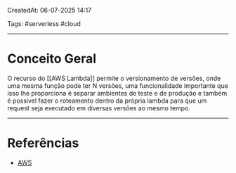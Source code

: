 CreatedAt: 06-07-2025 14:17

Tags: #serverless #cloud 

---
# Conceito Geral
O recurso do [[AWS Lambda]] permite o versionamento de versões, onde uma mesma função pode ter N versões, uma funcionalidade importante que isso lhe proporciona é separar ambientes de teste e de produção e também é possível fazer o roteamento dentro da própria lambda para que um request seja executado em diversas versões ao mesmo tempo.

---
# Referências
- [AWS](https://docs.aws.amazon.com/pt_br/lambda/latest/dg/configuration-versions.html)